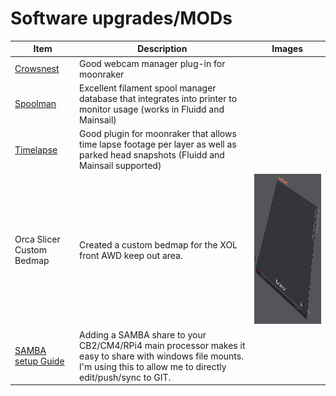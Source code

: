 # Software upgrades/MODs
| Item | Description | Images |
| --------------- | ----------------------------------------------------- | ----------------------------------------------------- |
| [Crowsnest](https://github.com/mainsail-crew/crowsnest) | Good webcam manager plug-in for moonraker | |
| [Spoolman](https://github.com/Donkie/Spoolman) | Excellent filament spool manager database that integrates into printer to monitor usage (works in Fluidd and Mainsail) | |
| [Timelapse](https://github.com/mainsail-crew/moonraker-timelapse) | Good plugin for moonraker that allows time lapse footage per layer as well as parked head snapshots (Fluidd and Mainsail supported) | |
| Orca Slicer Custom Bedmap | Created a custom bedmap for the XOL front AWD keep out area. | <img alt="Gantry" height=240 src="assets/orca_bedmap.png"> |
| [SAMBA setup Guide](https://pimylifeup.com/raspberry-pi-samba/) | Adding a SAMBA share to your CB2/CM4/RPi4 main processor makes it easy to share with windows file mounts.  I'm using this to allow me to directly edit/push/sync to GIT. | |
